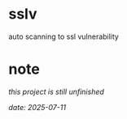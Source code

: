 # sslv
auto scanning to ssl vulnerability

# note
*this project is still unfinished*

*date: 2025-07-11*
